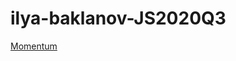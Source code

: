 # ilya-baklanov-JS2020Q3
[Momentum](https://rolling-scopes-school.github.io/ilya-baklanov-JS2020Q3/momentum/)
